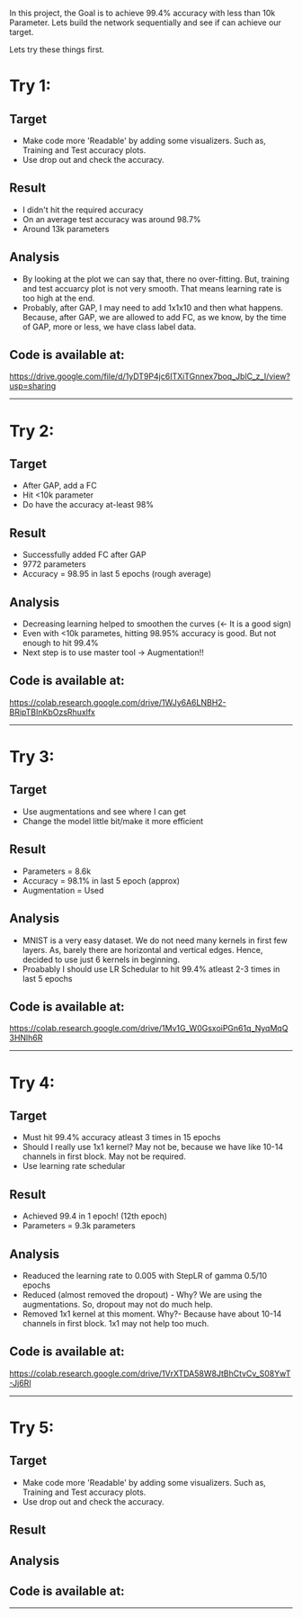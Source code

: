 In this project, the Goal is to achieve 99.4% accuracy with less than 10k Parameter. Lets build the network sequentially and see if can achieve our target.

Lets try these things first.

# Try 1:
## Target
* Make code more 'Readable' by adding some visualizers. Such as, Training and Test accuracy plots.
* Use drop out and check the accuracy.

## Result
* I didn't hit the required accuracy
* On an average test accuracy was around 98.7%
* Around 13k parameters

## Analysis
* By looking at the plot we can say that, there no over-fitting. But, training and test accuarcy plot is not very smooth. That means learning rate is too high at the end.
* Probably, after GAP, I may need to add 1x1x10 and then what happens. Because, after GAP, we are allowed to add FC, as we know, by the time of GAP, more or less, we have class label data.

## Code is available at:
https://drive.google.com/file/d/1yDT9P4jc6ITXiTGnnex7boq_JblC_z_I/view?usp=sharing


------------------------------------------------------------------------------------------------------------

# Try 2:
## Target
* After GAP, add a FC
* Hit <10k parameter
* Do have the accuracy at-least 98%

## Result
* Successfully added FC after GAP
* 9772 parameters
* Accuracy = 98.95 in last 5 epochs (rough average)

## Analysis
* Decreasing learning helped to smoothen the curves (<- It is a good sign)
* Even with <10k parametes, hitting 98.95% accuracy is good. But not enough to hit 99.4%
* Next step is to use master tool -> Augmentation!!

## Code is available at:
https://colab.research.google.com/drive/1WJy6A6LNBH2-BRipTBInKbOzsRhuxlfx



------------------------------------------------------------------------------------------------------------

# Try 3:
## Target
* Use augmentations and see where I can get
* Change the model little bit/make it more efficient 

## Result
* Parameters = 8.6k 
* Accuracy = 98.1% in last 5 epoch (approx)
* Augmentation = Used

## Analysis
* MNIST is a very easy dataset. We do not need many kernels in first few layers. As, barely there are horizontal and vertical edges. Hence, decided to use just 6 kernels in beginning. 
* Proabably I should use LR Schedular to hit 99.4% atleast 2-3 times in last 5 epochs

## Code is available at:
https://colab.research.google.com/drive/1Mv1G_W0GsxoiPGn61q_NyqMqQ3HNlh6R


------------------------------------------------------------------------------------------------------------


# Try 4:
## Target
* Must hit 99.4% accuracy atleast 3 times in 15 epochs
* Should I really use 1x1 kernel? May not be, because we have like 10-14 channels in first block. May not be required.
* Use learning rate schedular

## Result
* Achieved 99.4 in 1 epoch! (12th epoch)
* Parameters = 9.3k parameters

## Analysis
* Readuced the learning rate to 0.005 with StepLR of gamma 0.5/10 epochs
* Reduced (almost removed the dropout) - Why? We are using the augmentations. So, dropout may not do much help.
* Removed 1x1 kernel at this moment. Why?- Because have about 10-14 channels in first block. 1x1 may not help too much. 


## Code is available at:
https://colab.research.google.com/drive/1VrXTDA58W8JtBhCtvCv_S08YwT-Jj6Rl


------------------------------------------------------------------------------------------------------------

# Try 5:
## Target
* Make code more 'Readable' by adding some visualizers. Such as, Training and Test accuracy plots.
* Use drop out and check the accuracy.

## Result


## Analysis



## Code is available at:

------------------------------------------------------------------------------------------------------------
